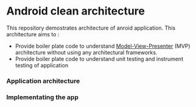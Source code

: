 # Android clean architecture #

This repository demostrates architecture of anroid application. This architecture aims to :
* Provide boiler plate code to understand [Model-View-Presenter](https://en.wikipedia.org/wiki/Model%E2%80%93view%E2%80%93presenter) (MVP) architecture without using any architectural frameworks.
* Provide boiler plate code to understand unit testing and instrument testing of application

### Application architecture


### Implementating the app

